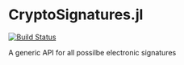 # CryptoSignatures.jl
[![Build Status](https://travis-ci.com/PeaceFounder/CryptoSignatures.jl.svg?branch=master)](https://travis-ci.com/PeaceFounder/CryptoSignatures.jl)

A generic API for all possilbe electronic signatures
